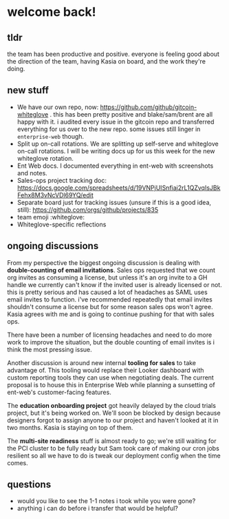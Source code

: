 # welcome back!

## tldr

the team has been productive and positive. everyone is feeling good about the direction of the team,
having Kasia on board, and the work they're doing.

## new stuff

- We have our own repo, now: https://github.com/github/gitcoin-whiteglove . this has been pretty
  positive and blake/sam/brent are all happy with it. i audited every issue in the gitcoin repo and
  transferred everything for us over to the new repo. some issues still linger in `enterprise-web`
  though.
- Split up on-call rotations. We are splitting up self-serve and whiteglove on-call rotations. I
  will be writing docs up for us this week for the new whiteglove rotation.
- Ent Web docs. I documented everything in ent-web with screenshots and notes.
- Sales-ops project tracking doc: https://docs.google.com/spreadsheets/d/19VNPjUISnfiaj2rL1QZvqIsJBkFehx8M3vNcVDl69YQ/edit
- Separate board just for tracking issues (unsure if this is a good idea, still): https://github.com/orgs/github/projects/835
- team emoji :whiteglove:
- Whiteglove-specific reflections


## ongoing discussions

From my perspective the biggest ongoing discussion is dealing with **double-counting of email
invitations**. Sales ops requested that we count org invites as consuming a license, but unless it's
an org invite to a GH handle we currently can't know if the invited user is already licensed or not.
this is pretty serious and has caused a lot of headaches as SAML uses email invites to function.
i've recommended repeatedly that email invites shouldn't consume a license but for some reason sales
ops won't agree. Kasia agrees with me and is going to continue pushing for that with sales ops.

There have been a number of licensing headaches and need to do more work to improve the situation,
but the double counting of email invites is i think the most pressing issue.

Another discussion is around new internal **tooling for sales** to take advantage of. This tooling would
replace their Looker dashboard with custom reporting tools they can use when negotiating deals. The
current proposal is to house this in Enterprise Web while planning a sunsetting of ent-web's
customer-facing features.

The **education onboarding project** got heavily delayed by the cloud trials project, but it's being
worked on. We'll soon be blocked by design because designers forgot to assign anyone to our project
and haven't looked at it in two months. Kasia is staying on top of them.

The **multi-site readiness** stuff is almost ready to go; we're still waiting for the PCI cluster to
be fully ready but Sam took care of making our cron jobs resilient so all we have to do is tweak our
deployment config when the time comes.

## questions

- would you like to see the 1-1 notes i took while you were gone?
- anything i can do before i transfer that would be helpful?
